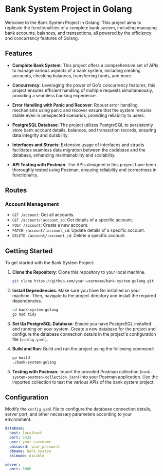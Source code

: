 # Bank System Project in Golang

Welcome to the Bank System Project in Golang! This project aims to replicate the functionalities of a complete bank system, including managing bank accounts, balances, and transactions, all powered by the efficiency and concurrency features of Golang.

## Features

- **Complete Bank System**: This project offers a comprehensive set of APIs to manage various aspects of a bank system, including creating accounts, checking balances, transferring funds, and more.

- **Concurrency**: Leveraging the power of Go's concurrency features, this project ensures efficient handling of multiple requests simultaneously, providing a seamless banking experience.

- **Error Handling with Panic and Recover**: Robust error handling mechanisms using panic and recover ensure that the system remains stable even in unexpected scenarios, providing reliability to users.

- **PostgreSQL Database**: The project utilizes PostgreSQL to persistently store bank account details, balances, and transaction records, ensuring data integrity and durability.

- **Interfaces and Structs**: Extensive usage of interfaces and structs facilitates seamless data migration between the codebase and the database, enhancing maintainability and scalability.

- **API Testing with Postman**: The APIs designed in this project have been thoroughly tested using Postman, ensuring reliability and correctness in functionality.

## Routes

### Account Management

- `GET /account`: Get all accounts.
- `GET /account/:account_id`: Get details of a specific account.
- `POST /account`: Create a new account.
- `PATCH /account/:account_id`: Update details of a specific account.
- `DELETE /account/:account_id`: Delete a specific account.

## Getting Started

To get started with the Bank System Project:

1. **Clone the Repository**: Clone this repository to your local machine.

    ```bash
    git clone https://github.com/your-username/bank-system-golang.git
    ```

2. **Install Dependencies**: Make sure you have Go installed on your machine. Then, navigate to the project directory and install the required dependencies.

    ```bash
    cd bank-system-golang
    go mod tidy
    ```

3. **Set Up PostgreSQL Database**: Ensure you have PostgreSQL installed and running on your system. Create a new database for the project and configure the database connection details in the project's configuration file (`config.yaml`).

4. **Build and Run**: Build and run the project using the following command:

    ```bash
    go build
    ./bank-system-golang
    ```

5. **Testing with Postman**: Import the provided Postman collection (`bank-system-postman-collection.json`) into your Postman application. Use the imported collection to test the various APIs of the bank system project.

## Configuration

Modify the `config.yaml` file to configure the database connection details, server port, and other necessary parameters according to your environment.

```yaml
database:
  host: localhost
  port: 5432
  user: your_username
  password: your_password
  dbname: bank_system
  sslmode: disable

server:
  port: 8080
